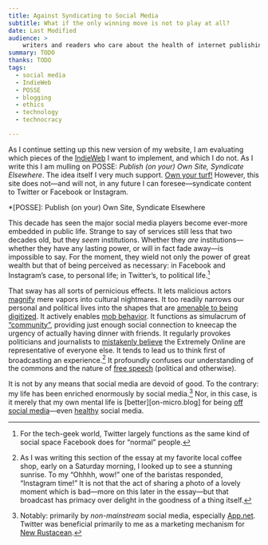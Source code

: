 ```yaml
---
title: Against Syndicating to Social Media
subtitle: What if the only winning move is not to play at all?
date: Last Modified
audience: >
    writers and readers who care about the health of internet publishing, whether or not you’re a fan of social media.
summary: TODO
thanks: TODO
tags:
  - social media
  - IndieWeb
  - POSSE
  - blogging
  - ethics
  - technology
  - technocracy

---
```


<!-- TODO: this is the wrong intro -->
As I continue setting up this new version of my website, I am evaluating which pieces of the [IndieWeb] I want to implement, and which I do not. As I write this I am mulling on POSSE: <i>Publish (on your) Own Site, Syndicate Elsewhere</i>. The idea itself I very much support. [Own your turf!] However, this site does not—and will not, in any future I can foresee—syndicate content to Twitter or Facebook or Instagram.

[IndieWeb]: https://indieweb.org
[Own your turf!]: https://www.abc.net.au/religion/alan-jacobs-tending-the-digital-commons/11201486

*[POSSE]: Publish (on your) Own Site, Syndicate Elsewhere

This decade has seen the major social media players become ever-more embedded in public life. Strange to say of services still less that two decades old, but they *seem* institutions. Whether they *are* institutions—whether they have any lasting power, or will in fact fade away—is impossible to say. For the moment, they wield not only the power of great wealth but that of being perceived as necessary: in Facebook and Instagram’s case, to personal life; in Twitter’s, to political life.[^twitter]

That sway has all sorts of pernicious effects. It lets malicious actors [magnify][stephen-on-twitter-bots] mere vapors into cultural nightmares. It too readily narrows our personal and political lives into the shapes that are [amenable to being digitized][narrows]. It actively enables [mob behavior][mob]. It functions as simulacrum of [“community”][community], providing just enough social connection to kneecap the urgency of actually having dinner with friends. It regularly provokes politicians and journalists to [mistakenly believe][extremely-online] the Extremely Online are representative of everyone else. It tends to lead us to think first of broadcasting an experience.[^instagram-coffee-shop] It profoundly confuses our understanding of the commons and the nature of [free speech][free-speech] (political and otherwise).

[stephen-on-twitter-bots]: https://stephencarradini.com/2019/12/on-twitter-bots-and-the-presence-of-disinformation/
[narrows]: TODO
[mob]: TODO
[community]: TODO (zuckerberg)
[extremely-online]: TODO
[free-speech]: https://v4.chriskrycho.com/2018/free-speech.html

It is not by any means that social media are devoid of good. To the contrary: my life has been enriched enormously by social media.[^adn] Nor, in this case, is it merely that my own mental life is [better][on-micro.blog] for being [off social media][breaking-up]—even [healthy][micro.blog] social media.

[better]: https://v5.chriskrycho.com/journal/some-thoughts-on-micro.blog/
[breaking-up]: https://v4.chriskrycho.com/2019/breaking-up-with-social-media.html
[micro.blog]: https://micro.blog


[^twitter]: For the tech-geek world, Twitter largely functions as the same kind of social space Facebook does for “normal” people.

[^instagram-coffee-shop]: As I was writing this section of the essay at my favorite local coffee shop, early on a Saturday morning, I looked up to see a stunning sunrise. To my “Ohhhh, wow!” one of the baristas responded, “Instagram time!” It is not that the act of sharing a photo of a lovely moment which is bad—more on this later in the essay—but that broadcast has primacy over delight in the goodness of a thing itself.

[^adn]: Notably: primarily by *non-mainstream* social media, especially [App.net]. Twitter was beneficial primarily to me as a marketing mechanism for [New Rustacean].

[App.net]: https://en.wikipedia.org/wiki/App.net
[New Rustacean]: https://newrustacean.com